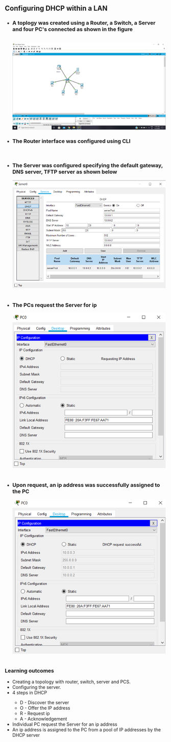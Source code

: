 ## Configuring DHCP within a LAN
<ul>
<li><h3>A toplogy was created using a Router, a Switch, a Server and four PC's connected as shown in the figure</h3><br>
<img src="https://github.com/AnusreeK-2000/CN_1BM18CS017/blob/master/week5/week5-DHCP/topology.png"/><br>
</li>
<li><h3>The Router interface was configured using CLI</h3><br>
<li><h3>The Server was configured specifying the default gateway, DNS server, TFTP server as shown below</h3></li>
<img src="https://github.com/AnusreeK-2000/CN_1BM18CS017/blob/master/week5/week5-DHCP/server_config.png" /><br>
<br>
<li><h3>The PCs request the Server for ip</h3></li>
<img src="https://github.com/AnusreeK-2000/CN_1BM18CS017/blob/master/week5/week5-DHCP/request_ip.png" /><br>
<br>
<li><h3>Upon request, an ip address was successfully assigned to the PC</h3></li>
<img src="https://github.com/AnusreeK-2000/CN_1BM18CS017/blob/master/week5/week5-DHCP/request_successful.png"/><br>
<br>
</ul>

### Learning outcomes
<ul>
<li>Creating a topology with router, switch, server and PCS.</li>
<li>Configuring the server.</li>
<li>4 steps in DHCP</li>
<ul>
<li>D - Discover the server</li>
<li>O - Offer the IP address</li>
<li>R - Request ip</li>
<li>A - Acknowledgement</li>
</ul>
<li>Individual PC request the Server for an ip address</li>
<li>An ip address is assigned to the PC from a pool of IP addresses by the DHCP server</li>
</ul>
